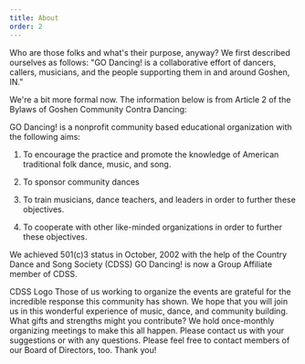 ```yaml
---
title: About
order: 2
---
```


Who are those folks and what's their purpose, anyway?
We first described ourselves as follows: "GO Dancing! is a collaborative effort of dancers, callers, musicians, and the people supporting them in and around Goshen, IN." 

We're a bit more formal now. The information below is from Article 2 of the Bylaws of Goshen Community Contra Dancing:

GO Dancing! is a nonprofit community based educational organization with the following aims: 

1) To encourage the practice and promote the knowledge of American traditional folk dance, music, and song.

2) To sponsor community dances

3) To train musicians, dance teachers, and leaders in order to further these objectives.

4) To cooperate with other like-minded organizations in order to further these objectives.

We achieved 501(c)3 status in October, 2002 with the help of the Country Dance and Song Society (CDSS) GO Dancing! is now a Group Affiliate member of CDSS.

CDSS Logo
Those of us working to organize the events are grateful for the incredible response this community has shown. We hope that you will join us in this wonderful experience of music, dance, and community building. What gifts and strengths might you contribute? We hold once-monthly organizing meetings to make this all happen. Please contact us with your suggestions or with any questions. Please feel free to contact members of our Board of Directors, too. Thank you!